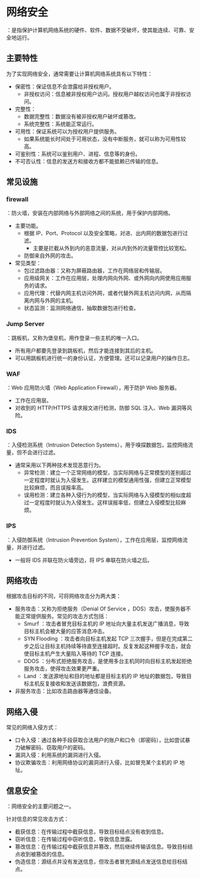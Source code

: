# 网络安全

：是指保护计算机网络系统的硬件、软件、数据不受破坏，使其能连续、可靠、安全地运行。

## 主要特性

为了实现网络安全，通常需要让计算机网络系统具有以下特性：
- 保密性：保证信息不会泄露给非授权用户。
  - 非授权访问：信息被非授权用户访问。授权用户越权访问也属于非授权访问。
- 完整性：
  - 数据完整性：数据没有被非授权用户破坏或篡改。
  - 系统完整性：系统能正常运行。
- 可用性：保证系统可以为授权用户提供服务。
  - 如果系统能长时间处于可用状态，没有中断服务，就可以称为可用性较高。
- 可鉴别性：系统可以鉴别用户、进程、信息等的身份。
- 不可否认性：信息的发送方和接收方都不能抵赖已传输的信息。

## 常见设施

### firewall

：防火墙，安装在内部网络与外部网络之间的系统，用于保护内部网络。
- 主要功能。
  - 根据 IP、Port、Protocol 以及安全策略，对进、出内网的数据包进行过滤。
    - 主要是拦截从外到内的恶意流量，对从内到外的流量管控比较宽松。
  - 防御来自外网的攻击。
- 常见类型：
  - 包过滤路由器：又称为屏蔽路由器，工作在网络层和传输层。
  - 应用级网关：工作在应用层，处理内网向外网、或外网向内网使用应用服务的请求。
  - 应用代理：代替内网主机访问外网，或者代替外网主机访问内网，从而隔离内网与外网的主机。
  - 状态监测：监测网络通信，抽取数据包进行检查。

### Jump Server

：跳板机，又称为堡垒机，用作登录一些主机的唯一入口。
- 所有用户都要先登录到跳板机，然后才能连接到其后的主机。
- 可以用跳板机进行统一的身份认证，方便管理。还可以记录用户的操作日志。

### WAF

：Web 应用防火墙（Web Application Firewall），用于防护 Web 服务器。
- 工作在应用层。
- 对收到的 HTTP/HTTPS 请求报文进行检测，防御 SQL 注入、Web 漏洞等风险。

### IDS

：入侵检测系统（Intrusion Detection Systems），用于嗅探数据包，监控网络流量，但不会进行过滤。
- 通常采用以下两种技术发现恶意行为。
  - 异常检测：建立一个正常网络的模型，当实际网络与正常模型的差别超过一定程度时就认为入侵发生。这样建立的模型通用性强，但建立正常模型比较麻烦，而且误报率高。
  - 误用检测：建立各种入侵行为的模型，当实际网络与入侵模型的相似度超过一定程度时就认为入侵发生。这样误报率低，但建立入侵模型比较麻烦。

### IPS

：入侵防御系统（Intrusion Prevention System），工作在应用层，监控网络流量，并进行过滤。
- 一般将 IDS 并联在防火墙旁边，将 IPS 串联在防火墙之后。

## 网络攻击

根据攻击目标的不同，可将网络攻击分为两大类：
- 服务攻击：又称为拒绝服务（Denial Of Service ，DOS）攻击，使服务器不能正常提供服务。常见的攻击方式包括：
  - Smurf ：攻击者冒充目标主机的 IP 地址向大量主机发送广播消息，导致目标主机会被大量的应答消息冲击。
  - SYN Flooding ：攻击者向目标主机发起 TCP 三次握手，但是在完成第二步之后让目标主机持续等待直至连接超时。反复发起这种握手攻击，就会使目标主机产生大量陷入等待的 TCP 连接。
  - DDOS ：分布式拒绝服务攻击，是使用多台主机同时向目标主机发起拒绝服务攻击，使得攻击效果更严重。
  - Land ：发送源地址和目的地址都是目标主机的 IP 地址的数据包，导致目标主机反复接收和发送该数据包，浪费资源。
- 非服务攻击：比如攻击路由器等通信设备。

## 网络入侵

常见的网络入侵方式：
- 口令入侵：通过各种手段获取合法用户的账户和口令（即密码），比如尝试暴力破解密码、窃取用户的密码。
- 漏洞入侵：利用系统的漏洞进行入侵。
- 协议欺骗攻击：利用网络协议的漏洞进行入侵，比如冒充某个主机的 IP 地址。

## 信息安全

：网络安全的主要问题之一。

针对信息的常见攻击方式：
- 截获信息：在传输过程中截获信息，导致目标结点没有收到信息。
- 窃听信息：在传输过程中窃听信息，导致信息泄露。
- 篡改信息：在传输过程中截获信息并篡改，然后继续传输该信息。导致目标结点收到被篡改的信息。
- 伪造信息：源结点并没有发送信息，但攻击者冒充源结点发送信息给目标结点。
